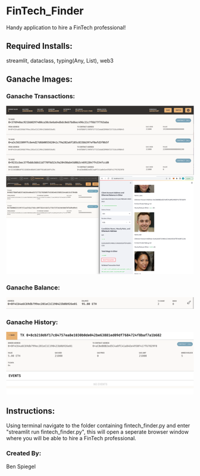 # FinTech_Finder
Handy application to hire a FinTech professional!
## Required Installs:
streamlit, dataclass, typing(Any, List), web3
## Ganache Images:
### Ganache Transactions:
![](Images/ganache__transactions.png)
![](Images/send_transaction_and_hash.png)
### Ganache Balance:
![](Images/ganache_balance.png)
### Ganache History:
![](Images/ganache_history.png)

## Instructions:
Using terminal navigate to the folder containing fintech_finder.py and enter "streamlit run fintech_finder.py", this will open a seperate browser window where you will be able to hire a FinTech professional. 
### Created By:
Ben Spiegel